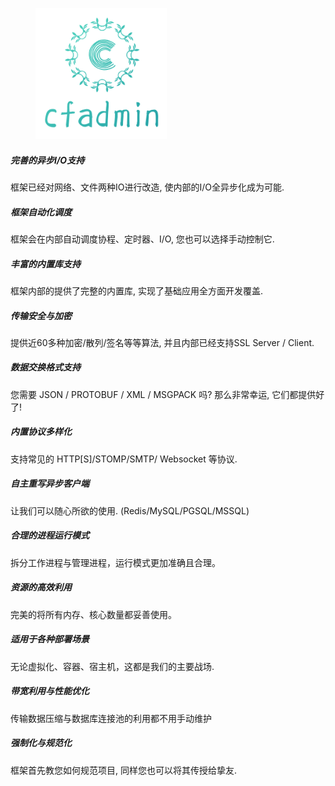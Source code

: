 <!-- 首页样式文件 -->

<div style="display: center;">
  <figure>
    <img src="images/logo.png">
  <figure>
</div>

<div class="row py-3 mb-5">
  <div class="col-md-4">
    <div class="card flex-row border-0">
      <div class="mt-3">
        <span class="fas fa-bolt fa-2x text-info"></span>
      </div>
      <div class="card-body pl-2">
        <h5 class="card-title">
          完善的异步I/O支持
        </h5>
        <p class="card-text text-muted">
          框架已经对网络、文件两种IO进行改造, 使内部的I/O全异步化成为可能.
        </p>
      </div>
    </div>
  </div>
  <div class="col-md-4">
    <div class="card flex-row border-0">
      <div class="mt-3">
        <span class="fas fa-cogs fa-2x text-info"></span>
      </div>
      <div class="card-body pl-2">
        <h5 class="card-title">
          框架自动化调度
        </h5>
        <p class="card-text text-muted">
          框架会在内部自动调度协程、定时器、I/O, 您也可以选择手动控制它.
        </p>
      </div>
    </div>
  </div>
  <div class="col-md-4">
    <div class="card flex-row border-0">
      <div class="mt-3">
        <span class="fas fa-project-diagram fa-2x text-info"></span>
      </div>
      <div class="card-body pl-2">
        <h5 class="card-title">
          丰富的内置库支持
        </h5>
        <p class="card-text text-muted">
          框架内部的提供了完整的内置库, 实现了基础应用全方面开发覆盖.
        </p>
      </div>
    </div>
  </div>
  <div class="col-md-4">
    <div class="card flex-row border-0">
      <div class="mt-3">
        <span class="fas fa-lock fa-2x text-info"></span>
      </div>
      <div class="card-body pl-2">
        <h5 class="card-title">
          传输安全与加密
        </h5>
        <p class="card-text text-muted">
          提供近60多种加密/散列/签名等等算法, 并且内部已经支持SSL Server / Client.
        </p>
      </div>
    </div>
  </div>
  <div class="col-md-4">
    <div class="card flex-row border-0">
      <div class="mt-3">
        <span class="fas fa-check-square fa-2x text-info"></span>
      </div>
      <div class="card-body pl-2">
        <h5 class="card-title">
          数据交换格式支持
        </h5>
        <p class="card-text text-muted">
          您需要 JSON / PROTOBUF / XML / MSGPACK 吗? 那么非常幸运, 它们都提供好了!
        </p>
      </div>
    </div>
  </div>
  <div class="col-md-4">
    <div class="card flex-row border-0">
      <div class="mt-3">
        <span class="fas fa-code fa-2x text-info"></span>
      </div>
      <div class="card-body pl-2">
        <h5 class="card-title">
          内置协议多样化
        </h5>
        <p class="card-text text-muted">
          支持常见的 HTTP[S]/STOMP/SMTP/ Websocket 等协议.
        </p>
      </div>
    </div>
  </div>
  <div class="col-md-4">
    <div class="card flex-row border-0">
      <div class="mt-3">
        <span class="fas fa-plug fa-2x text-info"></span>
      </div>
      <div class="card-body pl-2">
        <h5 class="card-title">
          自主重写异步客户端
        </h5>
        <p class="card-text text-muted">
          让我们可以随心所欲的使用.
          (Redis/MySQL/PGSQL/MSSQL)
        </p>
      </div>
    </div>
  </div>
  <div class="col-md-4">
    <div class="card flex-row border-0">
      <div class="mt-3">
        <span class="fas fa-magic fa-2x text-info"></span>
      </div>
      <div class="card-body pl-2">
        <h5 class="card-title">
          合理的进程运行模式
        </h5>
        <p class="card-text text-muted">
          拆分工作进程与管理进程，运行模式更加准确且合理。
        </p>
      </div>
    </div>
  </div>
  <div class="col-md-4">
    <div class="card flex-row border-0">
      <div class="mt-3">
        <span class="fas fa-bus fa-2x text-info"></span>
      </div>
      <div class="card-body pl-2">
        <h5 class="card-title">
          资源的高效利用
        </h5>
        <p class="card-text text-muted">
          完美的将所有内存、核心数量都妥善使用。
        </p>
      </div>
    </div>
  </div>
  <div class="col-md-4">
    <div class="card flex-row border-0">
      <div class="mt-3">
        <span class="fas fa-database fa-2x text-info"></span>
      </div>
      <div class="card-body pl-2">
        <h5 class="card-title">
          适用于各种部署场景
        </h5>
        <p class="card-text text-muted">
          无论虚拟化、容器、宿主机，这都是我们的主要战场.
        </p>
      </div>
    </div>
  </div>
  <div class="col-md-4">
    <div class="card flex-row border-0">
      <div class="mt-3">
        <span class="fas fa-plane fa-2x text-info"></span>
      </div>
      <div class="card-body pl-2">
        <h5 class="card-title">
          带宽利用与性能优化
        </h5>
        <p class="card-text text-muted">
          传输数据压缩与数据库连接池的利用都不用手动维护
        </p>
      </div>
    </div>
  </div>
  <div class="col-md-4">
    <div class="card flex-row border-0">
      <div class="mt-3">
        <span class="fas fa-spider fa-2x text-info"></span>
      </div>
      <div class="card-body pl-2">
        <h5 class="card-title">
          强制化与规范化
        </h5>
        <p class="card-text text-muted">
          框架首先教您如何规范项目, 同样您也可以将其传授给挚友.
        </p>
      </div>
    </div>
  </div>
</div>